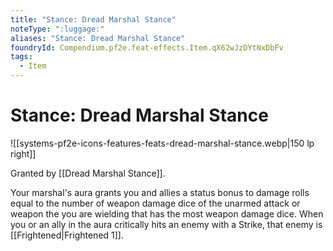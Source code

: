 ```yaml
---
title: "Stance: Dread Marshal Stance"
noteType: ":luggage:"
aliases: "Stance: Dread Marshal Stance"
foundryId: Compendium.pf2e.feat-effects.Item.qX62wJzDYtNxDbFv
tags:
  - Item
---
```


# Stance: Dread Marshal Stance
![[systems-pf2e-icons-features-feats-dread-marshal-stance.webp|150 lp right]]

Granted by [[Dread Marshal Stance]].

Your marshal's aura grants you and allies a status bonus to damage rolls equal to the number of weapon damage dice of the unarmed attack or weapon the you are wielding that has the most weapon damage dice. When you or an ally in the aura critically hits an enemy with a Strike, that enemy is [[Frightened|Frightened 1]].
